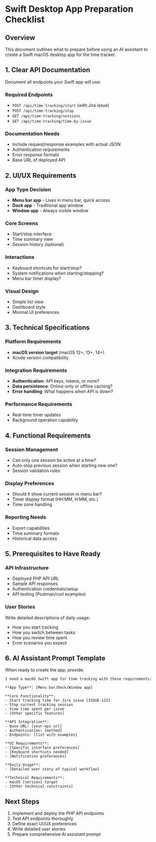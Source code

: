 # Swift Desktop App Preparation Checklist

## Overview
This document outlines what to prepare before using an AI assistant to create a Swift macOS desktop app for the time tracker.

## 1. Clear API Documentation

Document all endpoints your Swift app will use:

### Required Endpoints
- `POST /api/time-tracking/start` (with Jira issue)
- `POST /api/time-tracking/stop` 
- `GET /api/time-tracking/sessions`
- `GET /api/time-tracking/time-by-issue`

### Documentation Needs
- Include request/response examples with actual JSON
- Authentication requirements
- Error response formats
- Base URL of deployed API

## 2. UI/UX Requirements

### App Type Decision
- **Menu bar app** - Lives in menu bar, quick access
- **Dock app** - Traditional app window
- **Window app** - Always visible window

### Core Screens
- Start/stop interface
- Time summary view
- Session history (optional)

### Interactions
- Keyboard shortcuts for start/stop?
- System notifications when starting/stopping?
- Menu bar timer display?

### Visual Design
- Simple list view
- Dashboard style
- Minimal UI preferences

## 3. Technical Specifications

### Platform Requirements
- **macOS version target** (macOS 12+, 13+, 14+)
- Xcode version compatibility

### Integration Requirements
- **Authentication**: API keys, tokens, or none?
- **Data persistence**: Online-only or offline caching?
- **Error handling**: What happens when API is down?

### Performance Requirements
- Real-time timer updates
- Background operation capability

## 4. Functional Requirements

### Session Management
- Can only one session be active at a time?
- Auto-stop previous session when starting new one?
- Session validation rules

### Display Preferences
- Should it show current session in menu bar?
- Timer display format (HH:MM, H:MM, etc.)
- Time zone handling

### Reporting Needs
- Export capabilities
- Time summary formats
- Historical data access

## 5. Prerequisites to Have Ready

### API Infrastructure
- Deployed PHP API URL
- Sample API responses
- Authentication credentials/setup
- API testing (Postman/curl examples)

### User Stories
Write detailed descriptions of daily usage:
- How you start tracking
- How you switch between tasks
- How you review time spent
- Error scenarios you expect

## 6. AI Assistant Prompt Template

When ready to create the app, provide:

```
I need a macOS Swift app for time tracking with these requirements:

**App Type**: [Menu bar/Dock/Window app]

**Core Functionality**:
- Start tracking time for Jira issue [ISSUE-123]
- Stop current tracking session
- View time spent per issue
- [Other specific features]

**API Integration**:
- Base URL: [your-api-url]
- Authentication: [method]
- Endpoints: [list with examples]

**UI Requirements**:
- [Specific interface preferences]
- [Keyboard shortcuts needed]
- [Notification preferences]

**Daily Usage**:
- [Detailed user story of typical workflow]

**Technical Requirements**:
- macOS [version] target
- [Other technical constraints]
```

## Next Steps

1. Implement and deploy the PHP API endpoints
2. Test API endpoints thoroughly
3. Define exact UI/UX preferences
4. Write detailed user stories
5. Prepare comprehensive AI assistant prompt